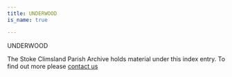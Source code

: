 ```yaml
---
title: UNDERWOOD
is_name: true

---
```


UNDERWOOD


The Stoke Climsland Parish Archive holds material under this index entry. To find out more please [contact us](/contact/)
